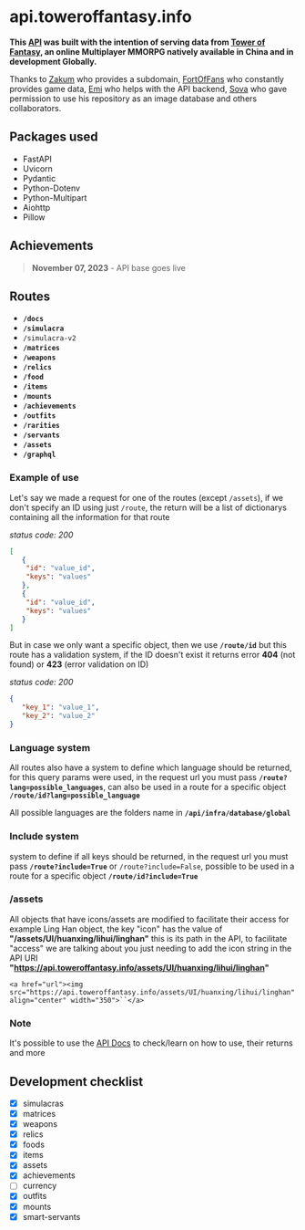 # api.toweroffantasy.info

**This [API](https://api.toweroffantasy.info/docs) was built with the intention of serving data from [Tower of Fantasy](https://www.toweroffantasy-global.com), an online Multiplayer MMORPG natively available in China and in development Globally.**

Thanks to [Zakum](https://github.com/whotookzakum) who provides a subdomain, [FortOfFans](https://github.com/FortOfFans) who constantly provides game data, [Emi](https://github.com/eminentglory) who helps with the API backend, [Sova](https://github.com/Silyky) who gave permission to use his repository as an image database and others collaborators.

## Packages used

* FastAPI
* Uvicorn
* Pydantic
* Python-Dotenv
* Python-Multipart
* Aiohttp
* Pillow

## Achievements

> **November 07, 2023** - API base goes live

## Routes

* **`/docs`**
* **`/simulacra`**
* `/simulacra-v2`
* **`/matrices`**
* **`/weapons`**
* **`/relics`**
* **`/food`**
* **`/items`**
* **`/mounts`**
* **`/achievements`**
* **`/outfits`**
* **`/rarities`**
* **`/servants`**
* **`/assets`**
* **`/graphql`**

### Example of use

Let's say we made a request for one of the routes (except `/assets`), if we don't specify an ID using just `/route`, the return will be a list of dictionarys containing all the information for that route

*status code: 200*

```json
[
   {
	"id": "value_id",
	"keys": "values"
   },
   {
	"id": "value_id",
	"keys": "values"
   }
]
```

But in case we only want a specific object, then we use **`/route/id`** but this route has a validation system, if the ID doesn't exist it returns error **404** (not found) or **423** (error validation on ID)

_status code: 200_

```json
{
   "key_1": "value_1",
   "key_2": "value_2"
}
```

### Language system

All routes also have a system to define which language should be returned, for this query params were used, in the request url you must pass **`/route?lang=possible_languages`**, can also be used in a route for a specific object **`/route/id?lang=possible_language`**

All possible languages are the folders name in **`/api/infra/database/global`**

### Include system

system to define if all keys should be returned, in the request url you must pass **`/route?include=True`** or `/route?include=False`, possible to be used in a route for a specific object **`/route/id?include=True`**

### /assets

All objects that have icons/assets are modified to facilitate their access
for example Ling Han object, the key "icon" has the value of **"/assets/UI/huanxing/lihui/linghan"** this is its path in the API, to facilitate "access" we are talking about you just needing to add the icon string in the API URI **"https://api.toweroffantasy.info/assets/UI/huanxing/lihui/linghan"**

`<a href="url"><img src="https://api.toweroffantasy.info/assets/UI/huanxing/lihui/linghan" align="center" width="350">``</a>`

### Note

It's possible to use the [API Docs](https://api.toweroffantasy.info/docs) to check/learn on how to use, their returns and more

## Development checklist

* [X] simulacras
* [X] matrices
* [X] weapons
* [X] relics
* [X] foods
* [X] items
* [X] assets
* [X] achievements
* [ ] currency
* [X] outfits
* [X] mounts
* [X] smart-servants
